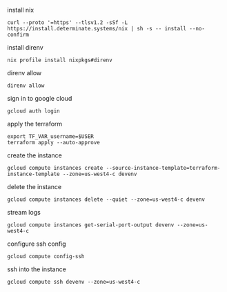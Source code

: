 install nix
```
curl --proto '=https' --tlsv1.2 -sSf -L https://install.determinate.systems/nix | sh -s -- install --no-confirm
```

install direnv
```
nix profile install nixpkgs#direnv
```

direnv allow

```
direnv allow 
```

sign in to google cloud
```
gcloud auth login
```

apply the terraform

```
export TF_VAR_username=$USER
terraform apply --auto-approve
```




create the instance

```
gcloud compute instances create --source-instance-template=terraform-instance-template --zone=us-west4-c devenv
```

delete the instance
```
gcloud compute instances delete --quiet --zone=us-west4-c devenv
```

stream logs
```
gcloud compute instances get-serial-port-output devenv --zone=us-west4-c
```

configure ssh config
```
gcloud compute config-ssh
```

ssh into the instance
```
gcloud compute ssh devenv --zone=us-west4-c
```




